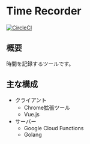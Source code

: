 # Time Recorder
[![CircleCI](https://circleci.com/gh/yusuke0701/time-recorder.svg?style=svg)](https://circleci.com/gh/yusuke0701/time-recorder)

## 概要
時間を記録するツールです。

## 主な構成
* クライアント
    * Chrome拡張ツール
    * Vue.js
* サーバー
    * Google Cloud Functions
    * Golang
